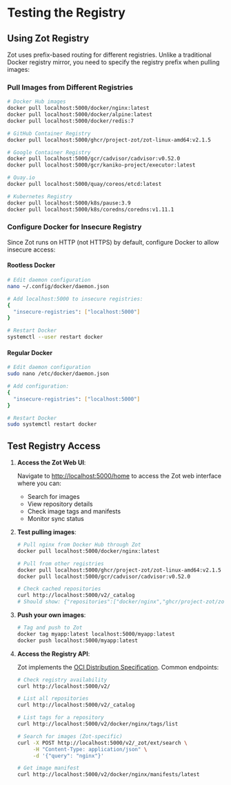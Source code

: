# Testing the Registry

## Using Zot Registry

Zot uses prefix-based routing for different registries. Unlike a traditional Docker registry mirror, you need to specify the registry prefix when pulling images:

### Pull Images from Different Registries

```bash
# Docker Hub images
docker pull localhost:5000/docker/nginx:latest
docker pull localhost:5000/docker/alpine:latest
docker pull localhost:5000/docker/redis:7

# GitHub Container Registry
docker pull localhost:5000/ghcr/project-zot/zot-linux-amd64:v2.1.5

# Google Container Registry
docker pull localhost:5000/gcr/cadvisor/cadvisor:v0.52.0
docker pull localhost:5000/gcr/kaniko-project/executor:latest

# Quay.io
docker pull localhost:5000/quay/coreos/etcd:latest

# Kubernetes Registry
docker pull localhost:5000/k8s/pause:3.9
docker pull localhost:5000/k8s/coredns/coredns:v1.11.1
```

### Configure Docker for Insecure Registry

Since Zot runs on HTTP (not HTTPS) by default, configure Docker to allow insecure access:

#### Rootless Docker

```bash
# Edit daemon configuration
nano ~/.config/docker/daemon.json

# Add localhost:5000 to insecure registries:
{
  "insecure-registries": ["localhost:5000"]
}

# Restart Docker
systemctl --user restart docker
```

#### Regular Docker

```bash
# Edit daemon configuration
sudo nano /etc/docker/daemon.json

# Add configuration:
{
  "insecure-registries": ["localhost:5000"]
}

# Restart Docker
sudo systemctl restart docker
```

## Test Registry Access

1. **Access the Zot Web UI**:

   Navigate to <http://localhost:5000/home> to access the Zot web interface where you can:

   - Search for images
   - View repository details
   - Check image tags and manifests
   - Monitor sync status

2. **Test pulling images**:

   ```bash
   # Pull nginx from Docker Hub through Zot
   docker pull localhost:5000/docker/nginx:latest

   # Pull from other registries
   docker pull localhost:5000/ghcr/project-zot/zot-linux-amd64:v2.1.5
   docker pull localhost:5000/gcr/cadvisor/cadvisor:v0.52.0

   # Check cached repositories
   curl http://localhost:5000/v2/_catalog
   # Should show: {"repositories":["docker/nginx","ghcr/project-zot/zot-linux-amd64","gcr/cadvisor/cadvisor"]}
   ```

3. **Push your own images**:

   ```bash
   # Tag and push to Zot
   docker tag myapp:latest localhost:5000/myapp:latest
   docker push localhost:5000/myapp:latest
   ```

4. **Access the Registry API**:

   Zot implements the [OCI Distribution Specification](https://github.com/opencontainers/distribution-spec). Common endpoints:

   ```bash
   # Check registry availability
   curl http://localhost:5000/v2/

   # List all repositories
   curl http://localhost:5000/v2/_catalog

   # List tags for a repository
   curl http://localhost:5000/v2/docker/nginx/tags/list

   # Search for images (Zot-specific)
   curl -X POST http://localhost:5000/v2/_zot/ext/search \
        -H "Content-Type: application/json" \
        -d '{"query": "nginx"}'

   # Get image manifest
   curl http://localhost:5000/v2/docker/nginx/manifests/latest
   ```
